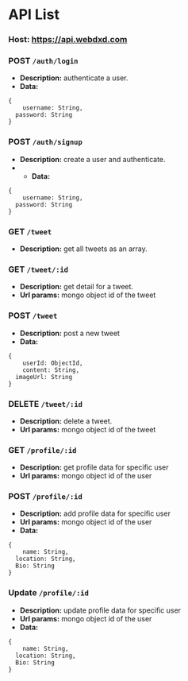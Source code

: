 # API List

### Host: https://api.webdxd.com

### POST `/auth/login`
* **Description:** authenticate a user.
* **Data:**
```
{
	username: String,
  password: String
}
```

### POST `/auth/signup`
* **Description:** create a user and authenticate.
* * **Data:**
```
{
	username: String,
  password: String
}
```

### GET `/tweet`
* **Description:** get all tweets as an array.

### GET `/tweet/:id`
* **Description:** get detail for a tweet.
* **Url params:** mongo object id of the tweet

### POST `/tweet`
* **Description:** post a new tweet
* **Data:**
```
{
	userId: ObjectId,
	content: String,
  imageUrl: String
}
```

### DELETE `/tweet/:id`
* **Description:** delete a tweet.
* **Url params:** mongo object id of the tweet

### GET `/profile/:id`
* **Description:** get profile data for specific user
* **Url params:** mongo object id of the user

### POST `/profile/:id`
* **Description:** add profile data for specific user
* **Url params:** mongo object id of the user
* **Data:**
```
{
	name: String,
  location: String,
  Bio: String
}
```

### Update `/profile/:id`
* **Description:** update profile data for specific user
* **Url params:** mongo object id of the user
* **Data:**
```
{
	name: String,
  location: String,
  Bio: String
}
```




